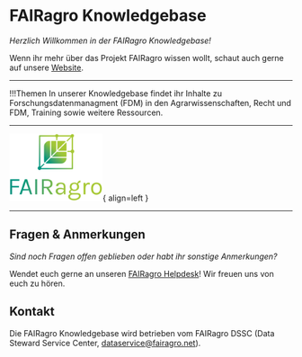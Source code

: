 # FAIRagro Knowledgebase


_Herzlich Willkommen in der FAIRagro Knowledgebase!_

Wenn ihr mehr über das Projekt FAIRagro wissen wollt, schaut auch gerne auf unsere [Website](https://fairagro.net).
  
--- 

!!!Themen
In unserer Knowledgebase findet ihr Inhalte zu Forschungsdatenmanagment (FDM) in den Agrarwissenschaften, Recht und FDM, Training sowie weitere Ressourcen.

---

![Logo FAIRagro](images/Logo_FAIRagro.png){ align=left }

---

## Fragen & Anmerkungen
_Sind noch Fragen offen geblieben oder habt ihr sonstige Anmerkungen?_

Wendet euch gerne an unseren [FAIRagro Helpdesk](https://fairagro.net/helpdesk)! Wir freuen uns von euch zu hören.


## Kontakt
Die FAIRagro Knowledgebase wird betrieben vom FAIRagro DSSC (Data Steward Service Center, [dataservice@fairagro.net](mailto:dataservice@fairagro.net)).
